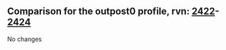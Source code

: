 ## Comparison for the outpost0 profile, rvn: [2422](https://github.com/PRO100KatYT/FortniteProfileRevisions/tree/main/profiles/outpost0/2422%20outpost0.json)-[2424](https://github.com/PRO100KatYT/FortniteProfileRevisions/tree/main/profiles/outpost0/2424%20outpost0.json)

No changes
